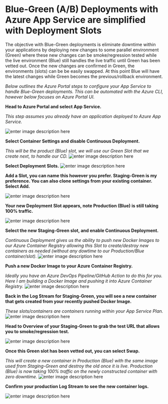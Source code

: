 

# Blue-Green (A/B) Deployments with Azure App Service are simplified with Deployment Slots

The objective with Blue-Green deployments is eliminate downtime within your applications by deploying new changes to some parallel environment (Green) where these new changes can be smoke/regression tested while the live environment (Blue) still handles the live traffic until Green has been vetted out. Once the new changes are confirmed in Green, the environments (slots) can be be easily swapped. At this point Blue will have the latest changes while Green becomes the previous/rollback environment.

*Below outlines the Azure Portal steps to configure your App Service to handle Blue-Green deployments.
This can be automated with the Azure CLI, however below focuses on Azure Portal UI.*

**Head to Azure Portal and select App Service.**

*This step assumes you already have an application deployed to Azure App Service.*

![enter image description here](https://github.com/chtrembl/staticcontent/blob/master/petstoreapp/slot1.png?raw=true)

**Select Container Settings and disable Continuous Deployment.**

*This will be the product (Blue) slot, we will use our Green Slot that we create next, to handle our CD.*
![enter image description here](https://github.com/chtrembl/staticcontent/blob/master/petstoreapp/slot2.png?raw=true)

**Select Deployment Slots.**
![enter image description here](https://github.com/chtrembl/staticcontent/blob/master/petstoreapp/slot3.png?raw=true)

**Add a Slot, you can name this however you prefer. Staging-Green is my preference. You can also clone settings from your existing container. Select Add.**

![enter image description here](https://github.com/chtrembl/staticcontent/blob/master/petstoreapp/slot4.png?raw=true)

**Your new Deployment Slot appears, note Production (Blue) is still taking 100% traffic.**

![enter image description here](https://github.com/chtrembl/staticcontent/blob/master/petstoreapp/slot5.png?raw=true)

**Select the new Staging-Green slot, and enable Continuous Deployment.**

*Continuous Deployment gives us the ability to push new Docker Images to our Azure Container Registry allowing this Slot to create/destroy new containers as needed (without any dowtime to our Production/Blue container/slot).*
![enter image description here](https://github.com/chtrembl/staticcontent/blob/master/petstoreapp/slot6.png?raw=true)

**Push a new Docker Image to your Azure Container Registry.**

*Ideally you have an Azure DevOps Pipeline/GitHub Action to do this for you. Here I am building a Docker Image and pushing it into Azure Container Registry.*
![enter image description here](https://github.com/chtrembl/staticcontent/blob/master/petstoreapp/slot7.png?raw=true)

**Back in the Log Stream for Staging-Green, you will see a new container that gets created from your recently pushed Docker Image.**

*These slots/containers are containers running within your App Service Plan.*
![enter image description here](https://github.com/chtrembl/staticcontent/blob/master/petstoreapp/slot8.png?raw=true)

**Head to Overview of your Staging-Green to grab the test URL that allows you to smoke/regression test.**

![enter image description here](https://github.com/chtrembl/staticcontent/blob/master/petstoreapp/slot9.png?raw=true)

**Once this Green slot has been vetted out, you can select Swap.**

*This will create a new container in Production (Blue) with the same image used from Staging-Green and destroy the old once it is live. Production (Blue) is now taking 100% traffic on the newly constructed container with zero downtime.*
![enter image description here](https://github.com/chtrembl/staticcontent/blob/master/petstoreapp/slot10.png?raw=true)

**Confirm your production Log Stream to see the new container logs.**

![enter image description here](https://github.com/chtrembl/staticcontent/blob/master/petstoreapp/slot11.png?raw=true)

